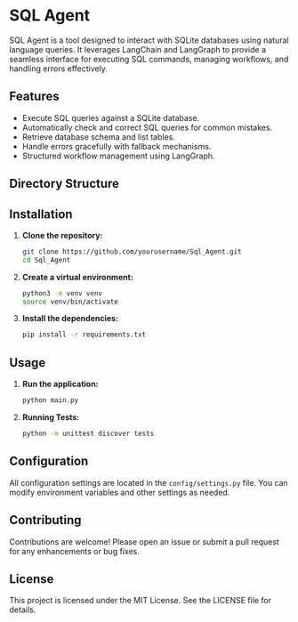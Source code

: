 # SQL Agent

SQL Agent is a tool designed to interact with SQLite databases using natural language queries. It leverages LangChain and LangGraph to provide a seamless interface for executing SQL commands, managing workflows, and handling errors effectively.

## Features

- Execute SQL queries against a SQLite database.
- Automatically check and correct SQL queries for common mistakes.
- Retrieve database schema and list tables.
- Handle errors gracefully with fallback mechanisms.
- Structured workflow management using LangGraph.

## Directory Structure

## Installation

1. **Clone the repository:**

    ```bash
    git clone https://github.com/yourusername/Sql_Agent.git
    cd Sql_Agent
    ```

2. **Create a virtual environment:**

    ```bash
    python3 -m venv venv
    source venv/bin/activate
    ```

3. **Install the dependencies:**

    ```bash
    pip install -r requirements.txt
    ```

## Usage

1. **Run the application:**

    ```bash
    python main.py
    ```

2. **Running Tests:**

    ```bash
    python -m unittest discover tests
    ```

## Configuration

All configuration settings are located in the `config/settings.py` file. You can modify environment variables and other settings as needed.

## Contributing

Contributions are welcome! Please open an issue or submit a pull request for any enhancements or bug fixes.

## License

This project is licensed under the MIT License. See the LICENSE file for details.
